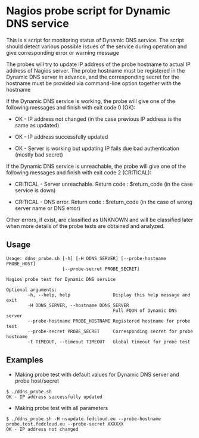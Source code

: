 # Nagios probe script for Dynamic DNS service

This is a script for monitoring status of Dynamic DNS service. The script 
should detect various possible issues of the service during operation and 
give corresponding error or warning message

The probes will try to update IP address of the probe hostname to actual IP
address of Nagios server. The probe hostname must be registered in the 
Dynamic DNS server in advance, and the corresponding secret for the hostname 
must be provided via command-line option together with the hostname

If the Dynamic DNS service is working, the probe will give one of the 
following messages and finish with exit code 0 (OK):

- OK - IP address not changed (in the case previous  IP address is the same
as updated)

- OK - IP address successfully updated

- OK - Server is working but updating IP fails due bad authentication 
(mostly bad secret)

If the Dynamic DNS service is unreachable, the probe will give one of the 
following messages and finish with exit code 2 (CRITICAL):

- CRITICAL - Server unreachable. Return code : $return_code (in the case 
service is down)

- CRITICAL - DNS error. Return code : $return_code (in the case of wrong 
server name or DNS error)

Other errors, if exist, are classified as UNKNOWN and will be classified 
later when more details of the probe tests are obtained and analyzed.

## Usage

```
Usage: ddns_probe.sh [-h] [-H DDNS_SERVER] [--probe-hostname PROBE_HOST]
                     [--probe-secret PROBE_SECRET]

Nagios probe test for Dynamic DNS service

Optional arguments:
        -h, --help, help                Display this help message and exit
        -H DDNS_SERVER, --hostname DDNS_SERVER
                                        Full FQDN of Dynamic DNS server
        --probe-hostname PROBE_HOSTNAME Registered hostname for probe test
        --probe-secret PROBE_SECRET     Corresponding secret for probe hostname
        -t TIMEOUT, --timeout TIMEOUT   Global timeout for probe test
```

## Examples

- Making probe test with default values for Dynamic DNS server and probe host/secret

```
$ ./ddns_probe.sh
OK - IP address successfully updated
```

- Making probe test with all parameters

```
$ ./ddns_probe.sh -H nsupdate.fedcloud.eu --probe-hostname probe.test.fedcloud.eu --probe-secret XXXXXX
OK - IP address not changed


